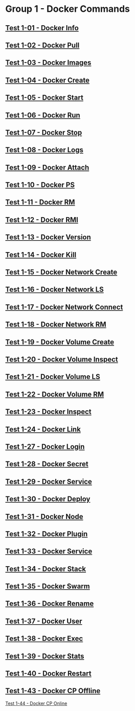 Group 1 - Docker Commands
=======


[Test 1-01 - Docker Info](1-01-Docker-Info.md)
-
[Test 1-02 - Docker Pull](1-02-Docker-Pull.md)
-
[Test 1-03 - Docker Images](1-03-Docker-Images.md)
-
[Test 1-04 - Docker Create](1-04-Docker-Create.md)
-
[Test 1-05 - Docker Start](1-05-Docker-Start.md)
-
[Test 1-06 - Docker Run](1-06-Docker-Run.md)
-
[Test 1-07 - Docker Stop](1-07-Docker-Stop.md)
-
[Test 1-08 - Docker Logs](1-08-Docker-Logs.md)
-
[Test 1-09 - Docker Attach](1-09-Docker-Attach.md)
-
[Test 1-10 - Docker PS](1-10-Docker-PS.md)
-
[Test 1-11 - Docker RM](1-11-Docker-RM.md)
-
[Test 1-12 - Docker RMI](1-12-Docker-RMI.md)
-
[Test 1-13 - Docker Version](1-13-Docker-Version.md)
-
[Test 1-14 - Docker Kill](1-14-Docker-Kill.md)
-
[Test 1-15 - Docker Network Create](1-15-Docker-Network-Create.md)
-
[Test 1-16 - Docker Network LS](1-16-Docker-Network-LS.md)
-
[Test 1-17 - Docker Network Connect](1-17-Docker-Network-Connect.md)
-
[Test 1-18 - Docker Network RM](1-18-Docker-Network-RM.md)
-
[Test 1-19 - Docker Volume Create](1-19-Docker-Volume-Create.md)
-
[Test 1-20 - Docker Volume Inspect](1-20-Docker-Volume-Inspect.md)
-
[Test 1-21 - Docker Volume LS](1-21-Docker-Volume-LS.md)
-
[Test 1-22 - Docker Volume RM](1-22-Docker-Volume-RM.md)
-
[Test 1-23 - Docker Inspect](1-23-Docker-Inspect.md)
-
[Test 1-24 - Docker Link](1-24-Docker-Link.md)
-
[Test 1-27 - Docker Login](1-27-Docker-Login.md)
-
[Test 1-28 - Docker Secret](1-28-Docker-Secret.md)
-
[Test 1-29 - Docker Service](1-29-Docker-Service.md)
-
[Test 1-30 - Docker Deploy](1-30-Docker-Deploy.md)
-
[Test 1-31 - Docker Node](1-31-Docker-Node.md)
-
[Test 1-32 - Docker Plugin](1-32-Docker-Plugin.md)
-
[Test 1-33 - Docker Service](1-33-Docker-Service.md)
-
[Test 1-34 - Docker Stack](1-34-Docker-Stack.md)
-
[Test 1-35 - Docker Swarm](1-35-Docker-Swarm.md)
-
[Test 1-36 - Docker Rename](1-36-Docker-Rename.md)
-
[Test 1-37 - Docker User](1-37-Docker-USER.md)
-
[Test 1-38 - Docker Exec](1-38-Docker-Exec.md)
-
[Test 1-39 - Docker Stats](1-39-Docker-Stats.md)
-
[Test 1-40 - Docker Restart](1-40-Docker-Restart.md)
-
[Test 1-43 - Docker CP Offline](1-43-Docker-CP-Offline.md)
-
[Test 1-44 - Docker CP Online](1-44-Docker-CP-Online.md)
